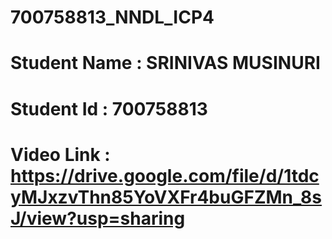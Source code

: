 # 700758813_NNDL_ICP4
# Student Name : SRINIVAS MUSINURI
# Student Id : 700758813
# Video Link : https://drive.google.com/file/d/1tdcyMJxzvThn85YoVXFr4buGFZMn_8sJ/view?usp=sharing
